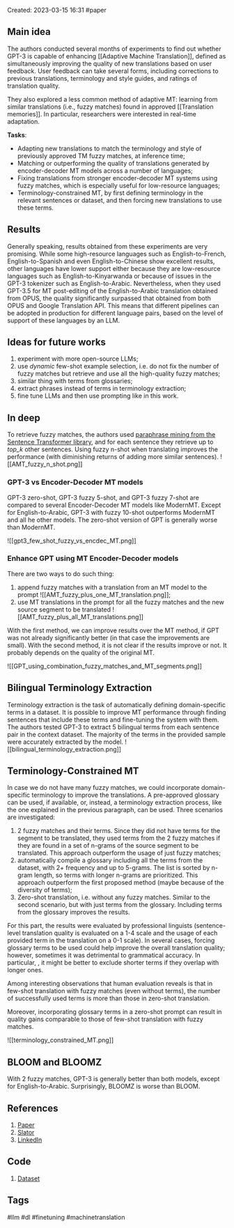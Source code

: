 Created: 2023-03-15 16:31
#paper

## Main idea
The authors conducted several months of experiments to find out whether GPT-3 is capable of enhancing [[Adaptive Machine Translation]], defined as simultaneously improving the quality of new translations based on user feedback.
User feedback can take several forms, including corrections to previous translations, terminology and style guides, and ratings of translation quality.

They also explored a less common method of adaptive MT: learning from similar translations (i.e., fuzzy matches) found in approved [[Translation memories]]. In particular, researchers were interested in real-time adaptation.

**Tasks**:
- Adapting new translations to match the terminology and style of previously approved TM fuzzy matches, at inference time; 
- Matching or outperforming the quality of translations generated by encoder-decoder MT models across a number of languages; 
- Fixing translations from stronger encoder-decoder MT systems using fuzzy matches, which is especially useful for low-resource languages;
- Terminology-constrained MT, by first defining terminology in the relevant sentences or dataset, and then forcing new translations to use these terms.

## Results
Generally speaking, results obtained from these experiments are very promising. While some high-resource languages such as English-to-French, English-to-Spanish and even English-to-Chinese show excellent results, other languages have lower support either because they are low-resource languages such as English-to-Kinyarwanda or because of issues in the GPT-3 tokenizer such as English-to-Arabic. 
Nevertheless, when they used GPT-3.5 for MT post-editing of the English-to-Arabic translation obtained from OPUS, the quality significantly surpassed that obtained from both OPUS and Google Translation API. 
This means that different pipelines can be adopted in production for different language pairs, based on the level of support of these languages by an LLM.

## Ideas for future works
1. experiment with more open-source LLMs;
2. use *dynamic* few-shot example selection, i.e. do not fix the number of fuzzy matches but  retrieve and use all the high-quality fuzzy matches;
3. similar thing with terms from glossaries;
4. extract phrases instead of terms in terminology extraction;
5. fine tune LLMs and then use prompting like in this work.

## In deep
To retrieve fuzzy matches, the authors used [paraphrase mining from the Sentence Transformer library](https://www.sbert.net/examples/applications/paraphrase-mining/README.html), and for each sentence they retrieve up to *top_k* other sentences. Using fuzzy n-shot when translating improves the performance (with diminishing returns of adding more similar sentences).
![[AMT_fuzzy_n_shot.png]]

### GPT-3 vs Encoder-Decoder MT models
GPT-3 zero-shot, GPT-3 fuzzy 5-shot, and GPT-3 fuzzy 7-shot are compared to several Encoder-Decoder MT models like ModernMT. Except for English-to-Arabic, GPT-3 with fuzzy 10-shot outperforms ModernMT and all he other models. The zero-shot version of GPT is generally worse than ModernMT.

![[gpt3_few_shot_fuzzy_vs_encdec_MT.png]]

### Enhance GPT using MT Encoder-Decoder models
There are two ways to do such thing:
1. append fuzzy matches with a translation from an MT model to the prompt ![[AMT_fuzzy_plus_one_MT_translation.png]];
2. use MT translations in the prompt for all the fuzzy matches and the new source segment to be translated ![[AMT_fuzzy_plus_all_MT_translations.png]]

With the first method, we can improve results over the MT method, if GPT was not already significantly better (in that case the improvements are small).
With the second method, it is not clear if the results improve or not. It probably depends on the quality of the original MT.

![[GPT_using_combination_fuzzy_matches_and_MT_segments.png]]

## Bilingual Terminology Extraction
Terminology extraction is the task of automatically defining domain-specific terms in a dataset. It is possible to improve MT performance through finding sentences that include these terms and fine-tuning the system with them.
The authors tested GPT-3 to extract 5 bilingual terms from each sentence pair in the context dataset. The majority of the terms in the provided sample were accurately extracted by the model.
![[bilingual_terminology_extraction.png]]

## Terminology-Constrained MT
In case we do not have many fuzzy matches, we could incorporate domain-specific terminology to improve the translations. A pre-approved glossary can be used, if available, or, instead, a terminology extraction process, like the one explained in the previous paragraph, can be used.
Three scenarios are investigated:
1. 2 fuzzy matches and their terms. Since they did not have terms for the segment to be translated, they used  terms from the 2 fuzzy matches if they are found in a set of n-grams of the source segment to be translated. This approach outperform the usage of just fuzzy matches;
2. automatically compile a glossary including all the terms from the dataset, with 2+ frequency and up to 5-grams. The list is sorted by n-gram length, so terms with longer n-grams are prioritized. This approach outperform the first proposed method (maybe because of the diversity of terms);
3. Zero-shot translation, i.e. without any fuzzy matches. Similar to the second scenario, but with just terms from the glossary. Including terms from the glossary improves the results.

For this part, the results were evaluated by professional linguists (sentence-level translation quality is evaluated on a 1-4 scale and the usage of each provided term in the translation on a 0-1 scale).
In several cases, forcing glossary terms to be used could help improve the overall translation quality; however, sometimes it was detrimental to grammatical accuracy. In particular, , it might be better to exclude shorter terms if they overlap with longer ones.

Among interesting observations that human evaluation reveals is that in few-shot translation with fuzzy matches (even without terms), the number of successfully used terms is more than those in zero-shot translation.

Moreover, incorporating glossary terms in a zero-shot prompt can result in quality gains comparable to those of few-shot translation with fuzzy matches.

![[terminology_constrained_MT.png]]

## BLOOM and BLOOMZ
With 2 fuzzy matches, GPT-3 is generally better than both models, except for English-to-Arabic. Surprisingly, BLOOMZ is worse than BLOOM.


## References
1. [Paper](https://arxiv.org/pdf/2301.13294.pdf)
2. [Slator](https://slator.com/fuzzy-matches-refine-machine-translation-gpt-3-large-language-models/)
3. [LinkedIn](https://www.linkedin.com/feed/update/urn:li:activity:7041296184006586368/?updateEntityUrn=urn%3Ali%3Afs_feedUpdate%3A%28V2%2Curn%3Ali%3Aactivity%3A7041296184006586368%29)

## Code
1. [Dataset](https://tico-19.github.io/)

## Tags
#llm #dl #finetuning #machinetranslation
